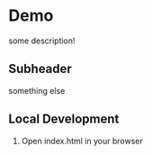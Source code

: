 # Demo

some description!

## Subheader

something else

## Local Development

1. Open index.html in your browser
